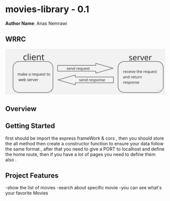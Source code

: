 # movies-library - 0.1

**Author Name**: Anas Nemrawi

## WRRC
![WRRC](/WRRC.jpg "web request response cycle")


## Overview

## Getting Started
first should be import the express frameWork & cors , then you should store the all method then create a constructor function to ensure your data follow the same format., after that you need to give a PORT to localhost and define the home route, then if you have a lot of pages you need to define them also .

## Project Features
-show the list of movies -search about specific movie -you can see what's your favorite Movies

